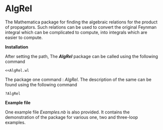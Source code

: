 # AlgRel
The Mathematica package for finding the algebraic relations for the product of propagators. Such relations can be used to convert the original Feynman integral which can be complicated to compute, into integrals which are easier to compute.

**Installation**

After setting the path, The ***AlgRel*** package can be called using the following command
```
<<AlgRel.wl
```
The package one command : *AlgRel*. The description of the same can be found using the following command
```
?AlgRel
```

**Example file**

One example file *Examples.nb* is also provided. It contains the demonstration of the package for various one, two and three-loop examples. 
